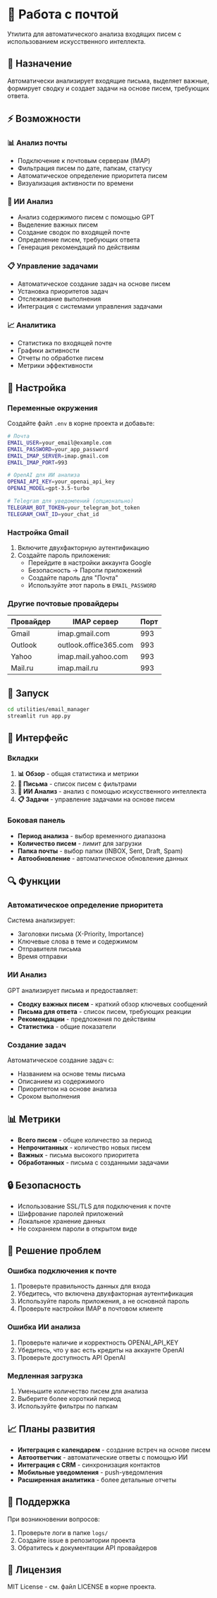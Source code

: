 # 📧 Работа с почтой

Утилита для автоматического анализа входящих писем с использованием искусственного интеллекта.

## 🎯 Назначение

Автоматически анализирует входящие письма, выделяет важные, формирует сводку и создает задачи на основе писем, требующих ответа.

## ⚡ Возможности

### 📊 Анализ почты
- Подключение к почтовым серверам (IMAP)
- Фильтрация писем по дате, папкам, статусу
- Автоматическое определение приоритета писем
- Визуализация активности по времени

### 🤖 ИИ Анализ
- Анализ содержимого писем с помощью GPT
- Выделение важных писем
- Создание сводок по входящей почте
- Определение писем, требующих ответа
- Генерация рекомендаций по действиям

### 📋 Управление задачами
- Автоматическое создание задач на основе писем
- Установка приоритетов задач
- Отслеживание выполнения
- Интеграция с системами управления задачами

### 📈 Аналитика
- Статистика по входящей почте
- Графики активности
- Отчеты по обработке писем
- Метрики эффективности

## 🔧 Настройка

### Переменные окружения

Создайте файл `.env` в корне проекта и добавьте:

```bash
# Почта
EMAIL_USER=your_email@example.com
EMAIL_PASSWORD=your_app_password
EMAIL_IMAP_SERVER=imap.gmail.com
EMAIL_IMAP_PORT=993

# OpenAI для ИИ анализа
OPENAI_API_KEY=your_openai_api_key
OPENAI_MODEL=gpt-3.5-turbo

# Telegram для уведомлений (опционально)
TELEGRAM_BOT_TOKEN=your_telegram_bot_token
TELEGRAM_CHAT_ID=your_chat_id
```

### Настройка Gmail

1. Включите двухфакторную аутентификацию
2. Создайте пароль приложения:
   - Перейдите в настройки аккаунта Google
   - Безопасность → Пароли приложений
   - Создайте пароль для "Почта"
   - Используйте этот пароль в `EMAIL_PASSWORD`

### Другие почтовые провайдеры

| Провайдер | IMAP сервер | Порт |
|-----------|-------------|------|
| Gmail | imap.gmail.com | 993 |
| Outlook | outlook.office365.com | 993 |
| Yahoo | imap.mail.yahoo.com | 993 |
| Mail.ru | imap.mail.ru | 993 |

## 🚀 Запуск

```bash
cd utilities/email_manager
streamlit run app.py
```

## 🎨 Интерфейс

### Вкладки

1. **📊 Обзор** - общая статистика и метрики
2. **📧 Письма** - список писем с фильтрами
3. **🤖 ИИ Анализ** - анализ с помощью искусственного интеллекта
4. **📋 Задачи** - управление задачами на основе писем

### Боковая панель

- **Период анализа** - выбор временного диапазона
- **Количество писем** - лимит для загрузки
- **Папка почты** - выбор папки (INBOX, Sent, Draft, Spam)
- **Автообновление** - автоматическое обновление данных

## 🔍 Функции

### Автоматическое определение приоритета

Система анализирует:
- Заголовки письма (X-Priority, Importance)
- Ключевые слова в теме и содержимом
- Отправителя письма
- Время отправки

### ИИ Анализ

GPT анализирует письма и предоставляет:
- **Сводку важных писем** - краткий обзор ключевых сообщений
- **Письма для ответа** - список писем, требующих реакции
- **Рекомендации** - предложения по действиям
- **Статистика** - общие показатели

### Создание задач

Автоматическое создание задач с:
- Названием на основе темы письма
- Описанием из содержимого
- Приоритетом на основе анализа
- Сроком выполнения

## 📊 Метрики

- **Всего писем** - общее количество за период
- **Непрочитанных** - количество новых писем
- **Важных** - письма высокого приоритета
- **Обработанных** - письма с созданными задачами

## 🔒 Безопасность

- Использование SSL/TLS для подключения к почте
- Шифрование паролей приложений
- Локальное хранение данных
- Не сохраняем пароли в открытом виде

## 🐛 Решение проблем

### Ошибка подключения к почте

1. Проверьте правильность данных для входа
2. Убедитесь, что включена двухфакторная аутентификация
3. Используйте пароль приложения, а не основной пароль
4. Проверьте настройки IMAP в почтовом клиенте

### Ошибка ИИ анализа

1. Проверьте наличие и корректность OPENAI_API_KEY
2. Убедитесь, что у вас есть кредиты на аккаунте OpenAI
3. Проверьте доступность API OpenAI

### Медленная загрузка

1. Уменьшите количество писем для анализа
2. Выберите более короткий период
3. Используйте фильтры по папкам

## 📈 Планы развития

- **Интеграция с календарем** - создание встреч на основе писем
- **Автоответчик** - автоматические ответы с помощью ИИ
- **Интеграция с CRM** - синхронизация контактов
- **Мобильные уведомления** - push-уведомления
- **Расширенная аналитика** - более детальные отчеты

## 🤝 Поддержка

При возникновении вопросов:
1. Проверьте логи в папке `logs/`
2. Создайте issue в репозитории проекта
3. Обратитесь к документации API провайдеров

## 📄 Лицензия

MIT License - см. файл LICENSE в корне проекта.